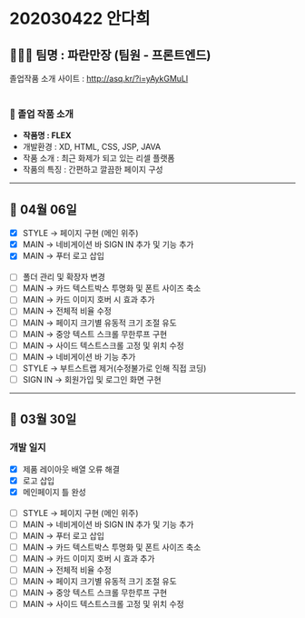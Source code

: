 # 202030422 안다희
## 👨‍👧‍👦 팀명 : 파란만장 (팀원 - 프론트엔드)
졸업작품 소개 사이트 : <http://asq.kr/?i=yAykGMuLl>
<br><br>
### 📌 졸업 작품 소개
* **작품명 : FLEX**
* 개발환경 : XD, HTML, CSS, JSP, JAVA 
* 작품 소개 : 최근 화제가 되고 있는 리셀 플랫폼
* 작품의 특징 : 간편하고 깔끔한 페이지 구성
---

## 📆 04월 06일
* [X] STYLE → 페이지 구현 (메인 위주)
* [X] MAIN → 네비게이션 바 SIGN IN 추가 및 기능 추가
* [X] MAIN → 푸터 로고 삽입
<br><br>
* [ ] 폴더 관리 및 확장자 변경
* [ ] MAIN → 카드 텍스트박스 투명화 및 폰트 사이즈 축소
* [ ] MAIN → 카드 이미지 호버 시 효과 추가
* [ ] MAIN → 전체적 비율 수정
* [ ] MAIN → 페이지 크기별 유동적 크기 조절 유도
* [ ] MAIN → 중앙 텍스트 스크롤 무한루프 구현
* [ ] MAIN → 사이드 텍스트스크롤 고정 및 위치 수정
* [ ] MAIN → 네비게이션 바 기능 추가
* [ ] STYLE → 부트스트랩 제거(수정불가로 인해 직접 코딩)
* [ ] SIGN IN → 회원가입 및 로그인 화면 구현  
---

## 📆 03월 30일
### 개발 일지
* [X] 제품 레이아웃 배열 오류 해결
* [X] 로고 삽입
* [X] 메인페이지 틀 완성
<br><br>
* [ ] STYLE → 페이지 구현 (메인 위주)
* [ ] MAIN → 네비게이션 바 SIGN IN 추가 및 기능 추가
* [ ] MAIN → 푸터 로고 삽입
* [ ] MAIN → 카드 텍스트박스 투명화 및 폰트 사이즈 축소
* [ ] MAIN → 카드 이미지 호버 시 효과 추가
* [ ] MAIN → 전체적 비율 수정
* [ ] MAIN → 페이지 크기별 유동적 크기 조절 유도
* [ ] MAIN → 중앙 텍스트 스크롤 무한루프 구현
* [ ] MAIN → 사이드 텍스트스크롤 고정 및 위치 수정

